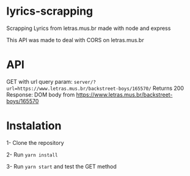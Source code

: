# lyrics-scrapping
Scrapping Lyrics from letras.mus.br made with node and express

This API was made to deal with CORS on letras.mus.br

# API
GET with url query param:
`server/?url=https://www.letras.mus.br/backstreet-boys/165570/`
Returns 200
Response: DOM body from https://www.letras.mus.br/backstreet-boys/165570

# Instalation

1- Clone the repository

2- Run `yarn install`

3- Run `yarn start` and test the GET method
